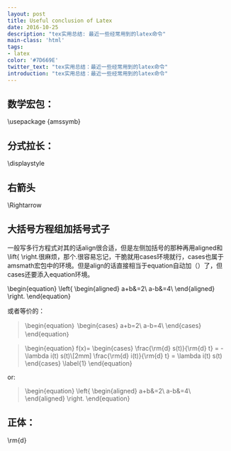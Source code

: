 ```yaml
---
layout: post
title: Useful conclusion of Latex
date: 2016-10-25
description: "tex实用总结: 最近一些经常用到的latex命令"
main-class: 'html'
tags:
- latex
color: '#7D669E'
twitter_text: "tex实用总结：最近一些经常用到的latex命令"
introduction: "tex实用总结：最近一些经常用到的latex命令"
---
```


## 数学宏包：
\usepackage {amssymb}

## 分式拉长：
\displaystyle

## 右箭头
\Rightarrow 

## 大括号方程组加括号式子
一般写多行方程式对其的话align很合适，但是左侧加括号的那种再用aligned和\lift\{ \right.很麻烦，那个.很容易忘记，干脆就用cases环境就行，cases也属于amsmath宏包中的环境。但是align的话直接相当于equation自动加（）了，但cases还要添入equation环境。

\\begin{equation}
\left\{
\begin{aligned}
a+b&=2\\
a-b&=4\\
\end{aligned}
\right.
\\end{equation}

或者等价的：
>\begin{equation｝
\begin{cases}
a+b=2\\
a-b=4\\
\end{cases}
\end{equation｝

>\begin{equation}
f(x)=
\begin{cases}
\frac{\rm{d} s(t)}{\rm{d} t} = - \lambda i(t) s(t)\\[2mm]
\frac{\rm{d} i(t)}{\rm{d} t} = \lambda i(t) s(t)
\end{cases}
\label{1}
\end{equation}

or:

>\begin{equation}
\left\{
\begin{aligned}
a+b&=2\\
a-b&=4\\
\end{aligned}
\right.
\end{equation}

## 正体：
\rm{d}